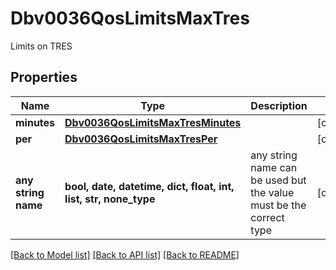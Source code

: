 # Dbv0036QosLimitsMaxTres

Limits on TRES

## Properties
Name | Type | Description | Notes
------------ | ------------- | ------------- | -------------
**minutes** | [**Dbv0036QosLimitsMaxTresMinutes**](Dbv0036QosLimitsMaxTresMinutes.md) |  | [optional] 
**per** | [**Dbv0036QosLimitsMaxTresPer**](Dbv0036QosLimitsMaxTresPer.md) |  | [optional] 
**any string name** | **bool, date, datetime, dict, float, int, list, str, none_type** | any string name can be used but the value must be the correct type | [optional]

[[Back to Model list]](../README.md#documentation-for-models) [[Back to API list]](../README.md#documentation-for-api-endpoints) [[Back to README]](../README.md)


